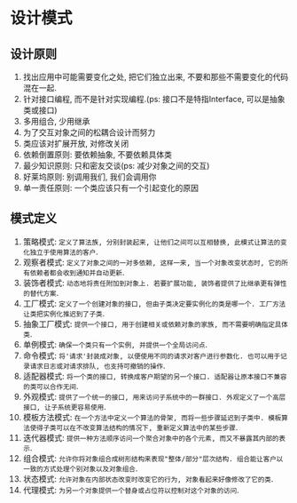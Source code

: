 # 设计模式

## 设计原则
1. 找出应用中可能需要变化之处, 把它们独立出来, 不要和那些不需要变化的代码混在一起.
2. 针对接口编程, 而不是针对实现编程.(ps: 接口不是特指Interface, 可以是抽象类或接口)
3. 多用组合, 少用继承
4. 为了交互对象之间的松耦合设计而努力
5. 类应该对扩展开放, 对修改关闭
6. 依赖倒置原则: 要依赖抽象, 不要依赖具体类
7. 最少知识原则: 只和密友交谈(ps: 减少对象之间的交互)
8. 好莱坞原则: 别调用我们, 我们会调用你
9. 单一责任原则: 一个类应该只有一个引起变化的原因

## 模式定义
1. 策略模式: `定义了算法族, 分别封装起来, 让他们之间可以互相替换, 此模式让算法的变化独立于使用算法的客户`.
2. 观察者模式: `定义了对象之间的一对多依赖, 这样一来, 当一个对象改变状态时, 它的所有依赖者都会收到通知并自动更新`.
3. 装饰者模式: `动态地将责任附加到对象上. 若要扩展功能, 装饰者提供了比继承更有弹性的替代方案`.
4. 工厂模式: `定义了一个创建对象的接口, 但由子类决定要实例化的类是哪一个. 工厂方法让类把实例化推迟到了子类`.
5. 抽象工厂模式: `提供一个接口, 用于创建相关或依赖对象的家族, 而不需要明确指定具体类`.
6. 单例模式: `确保一个类只有一个实例, 并提供一个全局访问点`.
7. 命令模式: `将'请求'封装成对象, 以便使用不同的请求对客户进行参数化. 也可以用于记录请求日志或对请求排队, 也支持可撤销的操作`.
8. 适配器模式: `将一个类的接口, 转换成客户期望的另一个接口. 适配器让原本接口不兼容的类可以合作无间`.
9. 外观模式: `提供了一个统一的接口, 用来访问子系统中的一群接口. 外观定义了一个高层接口, 让子系统更容易使用`.
10. 模板方法模式: `在一个方法中定义一个算法的骨架, 而将一些步骤延迟到子类中. 模板算法使得子类可以在不改变算法结构的情况下, 重新定义算法中的某些步骤`.
11. 迭代器模式: `提供一种方法顺序访问一个聚合对象中的各个元素, 而又不暴露其内部的表示`.
12. 组合模式: `允许你将对象组合成树形结构来表现"整体/部分"层次结构. 组合能让客户以一致的方式处理个别对象以及对象组合`.
13. 状态模式: `允许对象在内部状态改变时改变它的行为, 对象看起来好像修改了它的类`.
14. 代理模式: `为另一个对象提供一个替身或占位符以控制对这个对象的访问`.